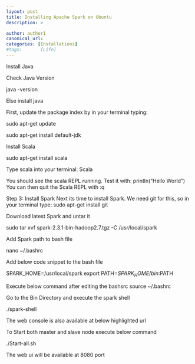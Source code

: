 ```yaml
---
layout: post
title: Installing Apache Spark on Ubuntu
description: >

author: author1
canonical_url:
categories: [Installations]
#tags:       [Life]
---
```

Install Java


Check Java Version

java -version






Else install java


First, update the package index by in your terminal typing:

sudo apt-get update

sudo apt-get install default-jdk

Install Scala


sudo apt-get install scala






Type scala into your terminal:
Scala


You should see the scala REPL running. Test it with:
println(“Hello World”)
You can then quit the Scala REPL with
:q



Step 3: Install Spark
Next its time to install Spark. We need git for this, so in your terminal type:
sudo apt-get install git




Download latest Spark and untar it

sudo tar xvf spark-2.3.1-bin-hadoop2.7.tgz -C /usr/local/spark




Add Spark path to bash file

nano ~/.bashrc

Add below code snippet to the bash file

SPARK_HOME=/usr/local/spark
export PATH=$SPARK_HOME/bin:$PATH

Execute below command after editing the bashsrc
source ~/.bashrc


Go to the Bin Directory and execute the spark shell

./spark-shell





The web console is also available at below highlighted url






To Start both master and slave node execute below command




./Start-all.sh

The web ui will be available at 8080 port






[docs]: ../../docs/README.md
